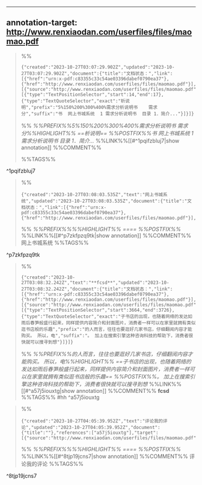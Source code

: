 
---
annotation-target: http://www.renxiaodan.com/userfiles/files/maomao.pdf
---

>%%
>```annotation-json
>{"created":"2023-10-27T03:07:29.902Z","updated":"2023-10-27T03:07:29.902Z","document":{"title":"文档状态：","link":[{"href":"urn:x-pdf:c83355c33c54ae03396dabef0790ea37"},{"href":"http://www.renxiaodan.com/userfiles/files/maomao.pdf"}],"documentFingerprint":"c83355c33c54ae03396dabef0790ea37"},"uri":"http://www.renxiaodan.com/userfiles/files/maomao.pdf","target":[{"source":"http://www.renxiaodan.com/userfiles/files/maomao.pdf","selector":[{"type":"TextPositionSelector","start":14,"end":17},{"type":"TextQuoteSelector","exact":"析说明","prefix":"5%150%200%300%400%需求分析说明书    需求分","suffix":"书  网上书城系统  1 需求分析说明书  目录 1．简介..."}]}]}
>```
>%%
>*%%PREFIX%%5%150%200%300%400%需求分析说明书    需求分%%HIGHLIGHT%% ==析说明== %%POSTFIX%%书  网上书城系统  1 需求分析说明书  目录 1．简介...*
>%%LINK%%[[#^1pqifzbluj7|show annotation]]
>%%COMMENT%%
>
>%%TAGS%%
>
^1pqifzbluj7


>%%
>```annotation-json
>{"created":"2023-10-27T03:08:03.535Z","text":"网上书城系统","updated":"2023-10-27T03:08:03.535Z","document":{"title":"文档状态：","link":[{"href":"urn:x-pdf:c83355c33c54ae03396dabef0790ea37"},{"href":"http://www.renxiaodan.com/userfiles/files/maomao.pdf"}],"documentFingerprint":"c83355c33c54ae03396dabef0790ea37"},"uri":"http://www.renxiaodan.com/userfiles/files/maomao.pdf"}
>```
>%%
>*%%PREFIX%%%%HIGHLIGHT%% ==== %%POSTFIX%%*
>%%LINK%%[[#^p7zkfpzq9tk|show annotation]]
>%%COMMENT%%
>网上书城系统
>%%TAGS%%
>
^p7zkfpzq9tk


>%%
>```annotation-json
>{"created":"2023-10-27T03:08:32.242Z","text":"**fcsd**","updated":"2023-10-27T03:08:32.242Z","document":{"title":"文档状态：","link":[{"href":"urn:x-pdf:c83355c33c54ae03396dabef0790ea37"},{"href":"http://www.renxiaodan.com/userfiles/files/maomao.pdf"}],"documentFingerprint":"c83355c33c54ae03396dabef0790ea37"},"uri":"http://www.renxiaodan.com/userfiles/files/maomao.pdf","target":[{"source":"http://www.renxiaodan.com/userfiles/files/maomao.pdf","selector":[{"type":"TextPositionSelector","start":3664,"end":3726},{"type":"TextQuoteSelector","exact":"子书店的出现，也随着网络的发达如雨后春笋般盛行起来，同样提供内容简介和封面图片，消费者一样可以在家里就拥有类似逛书店般的乐趣","prefix":"的人而言，往往也要逛好几家书店，仔细翻阅内容才能购买。 所以，电","suffix":"。 加上在搜索引擎这种咨询科技的帮助下，消费者很快就可以搜寻到想"}]}]}
>```
>%%
>*%%PREFIX%%的人而言，往往也要逛好几家书店，仔细翻阅内容才能购买。 所以，电%%HIGHLIGHT%% ==子书店的出现，也随着网络的发达如雨后春笋般盛行起来，同样提供内容简介和封面图片，消费者一样可以在家里就拥有类似逛书店般的乐趣== %%POSTFIX%%。 加上在搜索引擎这种咨询科技的帮助下，消费者很快就可以搜寻到想*
>%%LINK%%[[#^a57j5iouxtg|show annotation]]
>%%COMMENT%%
>**fcsd**
>%%TAGS%%
>#hh
^a57j5iouxtg


>%%
>```annotation-json
>{"created":"2023-10-27T04:05:39.952Z","text":"评论我的评论","updated":"2023-10-27T04:05:39.952Z","document":{"title":""},"references":["a57j5iouxtg"],"target":[{"source":"http://www.renxiaodan.com/userfiles/files/maomao.pdf"}],"uri":"http://www.renxiaodan.com/userfiles/files/maomao.pdf"}
>```
>%%
>*%%PREFIX%%%%HIGHLIGHT%% ==== %%POSTFIX%%*
>%%LINK%%[[#^8tjp19jcns7|show annotation]]
>%%COMMENT%%
>评论我的评论
>%%TAGS%%
>
^8tjp19jcns7
